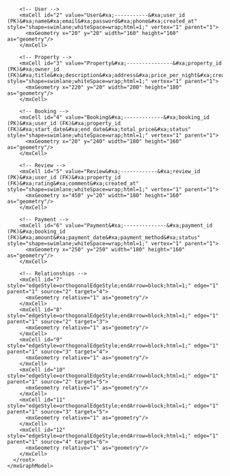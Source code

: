 <?xml version="1.0" encoding="UTF-8"?>
<mxfile host="app.diagrams.net">
  <diagram id="ERDiagram" name="ER Diagram">
    <mxGraphModel dx="962" dy="523" grid="1" gridSize="10" guides="1">
      <root>
        <mxCell id="0"/>
        <mxCell id="1" parent="0"/>

        <!-- User -->
        <mxCell id="2" value="User&#xa;-----------&#xa;user_id (PK)&#xa;name&#xa;email&#xa;password&#xa;phone&#xa;created_at" style="shape=swimlane;whiteSpace=wrap;html=1;" vertex="1" parent="1">
          <mxGeometry x="20" y="20" width="160" height="160" as="geometry"/>
        </mxCell>

        <!-- Property -->
        <mxCell id="3" value="Property&#xa;---------------&#xa;property_id (PK)&#xa;owner_id (FK)&#xa;title&#xa;description&#xa;address&#xa;price_per_night&#xa;created_at" style="shape=swimlane;whiteSpace=wrap;html=1;" vertex="1" parent="1">
          <mxGeometry x="220" y="20" width="200" height="180" as="geometry"/>
        </mxCell>

        <!-- Booking -->
        <mxCell id="4" value="Booking&#xa;-------------&#xa;booking_id (PK)&#xa;user_id (FK)&#xa;property_id (FK)&#xa;start_date&#xa;end_date&#xa;total_price&#xa;status" style="shape=swimlane;whiteSpace=wrap;html=1;" vertex="1" parent="1">
          <mxGeometry x="20" y="240" width="180" height="160" as="geometry"/>
        </mxCell>

        <!-- Review -->
        <mxCell id="5" value="Review&#xa;------------&#xa;review_id (PK)&#xa;user_id (FK)&#xa;property_id (FK)&#xa;rating&#xa;comment&#xa;created_at" style="shape=swimlane;whiteSpace=wrap;html=1;" vertex="1" parent="1">
          <mxGeometry x="450" y="20" width="180" height="160" as="geometry"/>
        </mxCell>

        <!-- Payment -->
        <mxCell id="6" value="Payment&#xa;--------------&#xa;payment_id (PK)&#xa;booking_id (FK)&#xa;amount&#xa;payment_date&#xa;payment_method&#xa;status" style="shape=swimlane;whiteSpace=wrap;html=1;" vertex="1" parent="1">
          <mxGeometry x="250" y="250" width="180" height="160" as="geometry"/>
        </mxCell>

        <!-- Relationships -->
        <mxCell id="7" style="edgeStyle=orthogonalEdgeStyle;endArrow=block;html=1;" edge="1" parent="1" source="2" target="4">
          <mxGeometry relative="1" as="geometry"/>
        </mxCell>
        <mxCell id="8" style="edgeStyle=orthogonalEdgeStyle;endArrow=block;html=1;" edge="1" parent="1" source="2" target="3">
          <mxGeometry relative="1" as="geometry"/>
        </mxCell>
        <mxCell id="9" style="edgeStyle=orthogonalEdgeStyle;endArrow=block;html=1;" edge="1" parent="1" source="3" target="4">
          <mxGeometry relative="1" as="geometry"/>
        </mxCell>
        <mxCell id="10" style="edgeStyle=orthogonalEdgeStyle;endArrow=block;html=1;" edge="1" parent="1" source="2" target="5">
          <mxGeometry relative="1" as="geometry"/>
        </mxCell>
        <mxCell id="11" style="edgeStyle=orthogonalEdgeStyle;endArrow=block;html=1;" edge="1" parent="1" source="3" target="5">
          <mxGeometry relative="1" as="geometry"/>
        </mxCell>
        <mxCell id="12" style="edgeStyle=orthogonalEdgeStyle;endArrow=block;html=1;" edge="1" parent="1" source="4" target="6">
          <mxGeometry relative="1" as="geometry"/>
        </mxCell>
      </root>
    </mxGraphModel>
  </diagram>
</mxfile>
